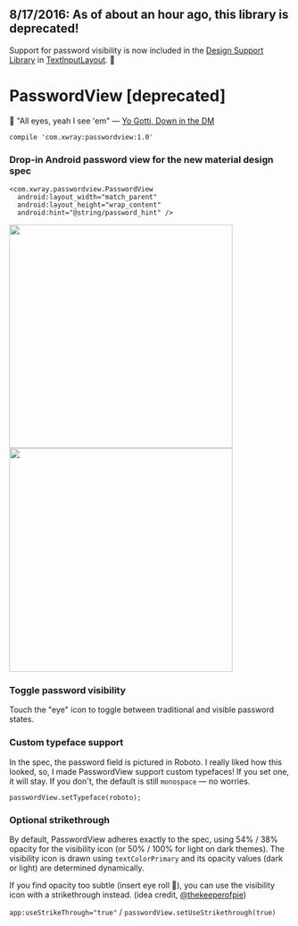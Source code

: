## 8/17/2016: As of about an hour ago, this library is deprecated!  
Support for password visibility is now included in the 
[Design Support Library](https://developer.android.com/topic/libraries/support-library/revisions.html) in [TextInputLayout](https://developer.android.com/reference/android/support/design/widget/TextInputLayout.html). :tada:


# PasswordView [deprecated]

:eyes: "All eyes, yeah I see 'em" — [Yo Gotti, Down in the DM](https://genius.com/Yo-gotti-down-in-the-dm-lyrics)

`compile 'com.xwray:passwordview:1.0'`

### Drop-in Android password view for the new material design spec
    <com.xwray.passwordview.PasswordView
      android:layout_width="match_parent"
      android:layout_height="wrap_content"
      android:hint="@string/password_hint" />

<img src="http://i.imgur.com/k6McHxN.png" width="400px" /><img src="http://i.imgur.com/oO3jBPP.png" width="400px" />

### Toggle password visibility
Touch the "eye" icon to toggle between traditional and visible password states.

### Custom typeface support
In the spec, the password field is pictured in Roboto. I really liked how this looked, so, I made PasswordView support custom typefaces!  If you set one, it will stay. If you don't, the default is still `monospace` — no worries.

`passwordView.setTypeface(roboto);`

### Optional strikethrough
By default, PasswordView adheres exactly to the spec, using 54% / 38% opacity for the visibility icon (or 50% / 100% for light on dark themes).  The visibility icon is drawn using `textColorPrimary` and its opacity values (dark or light) are determined dynamically.

If you find opacity too subtle (insert eye roll :eyes:), you can use the visibility icon with a strikethrough instead.
(idea credit, [@thekeeperofpie](https://github.com/TheKeeperOfPie))

`app:useStrikeThrough="true"` /  `passwordView.setUseStrikethrough(true)`
